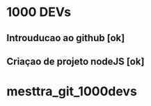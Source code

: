 # 1000 DEVs

## Introuducao ao github [ok]
## Criaçao de projeto nodeJS [ok]
# mesttra_git_1000devs
